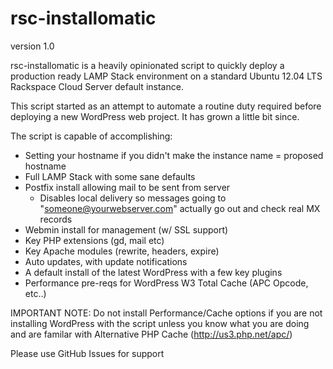 rsc-installomatic
=================

version 1.0

rsc-installomatic is a heavily opinionated script to quickly deploy a production ready LAMP Stack environment on a standard Ubuntu 12.04 LTS Rackspace Cloud Server default instance.

This script started as an attempt to automate a routine duty required before deploying a new WordPress web project. It has grown a little bit since.

The script is capable of accomplishing:

- Setting your hostname if you didn't make the instance name = proposed hostname
- Full LAMP Stack with some sane defaults
- Postfix install allowing mail to be sent from server
	- Disables local delivery so messages going to "someone@yourwebserver.com" actually go out and check real MX records
- Webmin install for management (w/ SSL support)
- Key PHP extensions (gd, mail etc)
- Key Apache modules (rewrite, headers, expire)
- Auto updates, with update notifications
- A default install of the latest WordPress with a few key plugins 
- Performance pre-reqs for WordPress W3 Total Cache (APC Opcode, etc..)

IMPORTANT NOTE: Do not install Performance/Cache options if you are not installing WordPress with the script unless you know what you are doing and are familar with Alternative PHP Cache (http://us3.php.net/apc/)


Please use GitHub Issues for support

